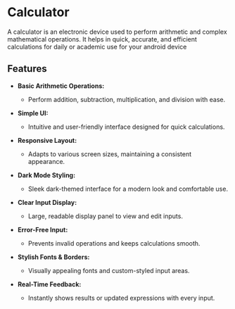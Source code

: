 # Calculator
A calculator is an electronic device used to perform arithmetic and complex mathematical operations. It helps in quick, accurate, and efficient calculations for daily or academic use for your android device
## Features

- **Basic Arithmetic Operations:** 
  - Perform addition, subtraction, multiplication, and division with ease.
  
- **Simple UI:** 
  - Intuitive and user-friendly interface designed for quick calculations.
  
- **Responsive Layout:** 
  - Adapts to various screen sizes, maintaining a consistent appearance.
  
- **Dark Mode Styling:** 
  - Sleek dark-themed interface for a modern look and comfortable use.
  
- **Clear Input Display:** 
  - Large, readable display panel to view and edit inputs.
  
- **Error-Free Input:** 
  - Prevents invalid operations and keeps calculations smooth.
  
- **Stylish Fonts & Borders:** 
  - Visually appealing fonts and custom-styled input areas.
  
- **Real-Time Feedback:** 
  - Instantly shows results or updated expressions with every input.

